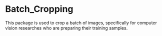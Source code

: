 Batch_Cropping
==============

This package is used to crop a batch of images, specifically for computer vision researches who are preparing their training samples.
